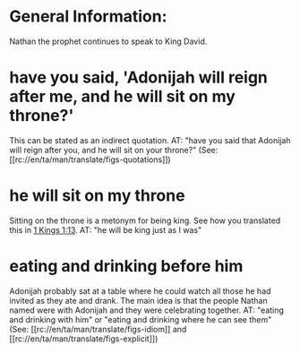 # General Information:

Nathan the prophet continues to speak to King David.

# have you said, 'Adonijah will reign after me, and he will sit on my throne?'

This can be stated as an indirect quotation. AT: "have you said that Adonijah will reign after you, and he will sit on your throne?" (See: [[rc://en/ta/man/translate/figs-quotations]])

# he will sit on my throne

Sitting on the throne is a metonym for being king. See how you translated this in [1 Kings 1:13](./13.md). AT: "he will be king just as I was"

# eating and drinking before him

Adonijah probably sat at a table where he could watch all those he had invited as they ate and drank. The main idea is that the people Nathan named were with Adonijah and they were celebrating together. AT: "eating and drinking with him" or "eating and drinking where he can see them" (See: [[rc://en/ta/man/translate/figs-idiom]] and [[rc://en/ta/man/translate/figs-explicit]])